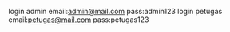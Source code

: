 login admin email:admin@mail.com pass:admin123 login petugas email:petugas@mail.com pass:petugas123
